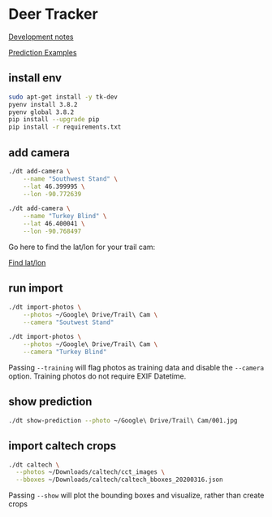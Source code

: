 # Deer Tracker

[Development notes](NOTES.md)

[Prediction Examples](EXAMPLES.md)

## install env

```bash
sudo apt-get install -y tk-dev
pyenv install 3.8.2
pyenv global 3.8.2
pip install --upgrade pip
pip install -r requirements.txt
```

## add camera

```bash
./dt add-camera \
    --name "Southwest Stand" \
    --lat 46.399995 \
    --lon -90.772639

./dt add-camera \
    --name "Turkey Blind" \
    --lat 46.400041 \
    --lon -90.768497
```

Go here to find the lat/lon for your trail cam:

[Find lat/lon](https://www.latlong.net/)

## run import

```bash
./dt import-photos \
    --photos ~/Google\ Drive/Trail\ Cam \
    --camera "Soutwest Stand"

./dt import-photos \
    --photos ~/Google\ Drive/Trail\ Cam \
    --camera "Turkey Blind"
```

Passing `--training` will flag photos as training data and disable the `--camera` option.
Training photos do not require EXIF Datetime.

## show prediction

```bash
./dt show-prediction --photo ~/Google\ Drive/Trail\ Cam/001.jpg
```

## import caltech crops

```bash
./dt caltech \
  --photos ~/Downloads/caltech/cct_images \
  --bboxes ~/Downloads/caltech/caltech_bboxes_20200316.json
```

Passing `--show` will plot the bounding boxes and visualize, rather than create crops
